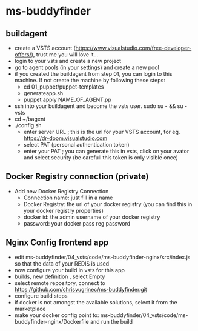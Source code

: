 # ms-buddyfinder

## buildagent

* create a VSTS account (https://www.visualstudio.com/free-developer-offers/), trust me you will love it...
* login to your vsts and create a new project
* go to agent pools (in your settings) and create a new pool
* if you created the buildagent from step 01, you can login to this machine. If not create the machine by following these steps:
  * cd 01_puppet/puppet-templates   
  * generateapp.sh
  * puppet apply NAME_OF_AGENT.pp
* ssh into your buildagent and become the vsts user. sudo su - && su - vsts
* cd ~/bagent
* ./config.sh
  * enter server URL ; this is the url for your VSTS account, for eg. https://dr-doom.visualstudio.com
  * select PAT (personal authentication token)
  * enter your PAT ; you can generate this in vsts, click on your avator and select security (be carefull this token is only visible once)

## Docker Registry connection (private)
* Add new Docker Registry Connection
  * Connection name: just fill in a name
  * Docker Registry: the url of your docker registry (you can find this in your docker registry properties)
  * docker id: the admin username of your docker registry
  * password: your docker pass reg password

## Nginx Config frontend app
* edit ms-buddyfinder/04_vsts/code/ms-buddyfinder-nginx/src/index.js so that the data of your REDIS is used
* now configure your build in vsts for this app
* builds, new definition , select Empty
* select remote repository, connect to https://github.com/chrisvugrinec/ms-buddyfinder.git
* configure build steps
* if docker is not amongst the available solutions, select it from the marketplace
* make your docker config point to: ms-buddyfinder/04_vsts/code/ms-buddyfinder-nginx/Dockerfile and run the build
